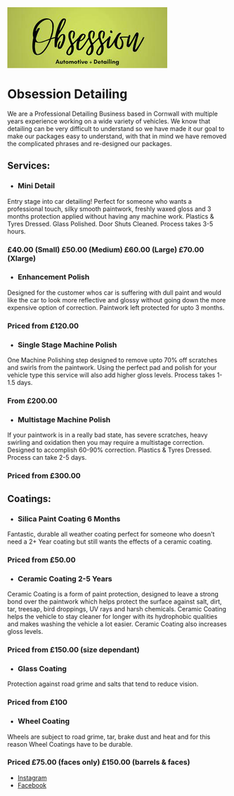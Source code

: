 <img src="https://raw.githubusercontent.com/obsessiondetailing/Obsession-Detailing/gh-pages/download.jpg" alt="Logo">

# Obsession Detailing
We are a Professional Detailing Business based in Cornwall with multiple years experience working on a wide variety of vehicles.
We know that detailing can be very difficult to understand so we have made it our goal to make our packages easy to understand, with that in mind we have removed the complicated phrases and re-designed our packages. 

## Services:
- ### Mini Detail
Entry stage into car detailing! Perfect for someone who wants a professional touch, silky smooth paintwork, freshly waxed gloss and 3 months protection applied without having any machine work. 
Plastics & Tyres Dressed. 
Glass Polished. 
Door Shuts Cleaned. 
Process takes 3-5 hours.
### £40.00 (Small) £50.00 (Medium) £60.00 (Large) £70.00 (Xlarge)
- ### Enhancement Polish
Designed for the customer whos car is suffering with dull paint and would like the car to look more reflective and glossy without going down the more expensive option of correction. Paintwork left protected for upto 3 months.
### Priced from £120.00
- ### Single Stage Machine Polish
One Machine Polishing step designed to remove upto 70% off scratches and swirls from the paintwork. Using the perfect pad and polish for your vehicle type this service will also add higher gloss levels. 
Process takes 1-1.5 days.
### From £200.00
- ### Multistage Machine Polish
If your paintwork is in a really bad state, has severe scratches, heavy swirling and oxidation then you may require a multistage correction. 
Designed to accomplish 60-90% correction. 
Plastics & Tyres Dressed. 
Process can take 2-5 days. 
### Priced from £300.00 

## Coatings:
- ### Silica Paint Coating 6 Months
Fantastic, durable all weather coating perfect for someone who doesn't need a 2+ Year coating but still wants the effects of a ceramic coating. 
### Priced from £50.00

- ### Ceramic Coating 2-5 Years
Ceramic Coating is a form of paint protection, designed to leave a strong bond over the paintwork which helps protect the surface against salt, dirt, tar, treesap, bird droppings,
UV rays and harsh chemicals. 
Ceramic Coating helps the vehicle to stay cleaner for longer with its hydrophobic qualities and makes washing the vehicle a lot easier. 
Ceramic Coating also increases gloss levels.
### Priced from £150.00 (size dependant)

- ### Glass Coating 
Protection against road grime and salts that tend to reduce vision. 
### Priced from £100

- ### Wheel Coating 
Wheels are subject to road grime, tar, brake dust and heat and for this reason Wheel Coatings have to be durable. 
### Priced £75.00 (faces only) £150.00 (barrels & faces) 

<ul>
  <li><a href="https://www.instagram.com/obsessiondetailing/">Instagram</a></li>
  <li><a href="https://m.facebook.com/obsessiondetailed/">Facebook</a></li>
</ul>

